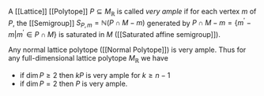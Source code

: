 A [[Lattice]] [[Polytope]] $P\subseteq M_{\mathbb{R}}$ is called *very ample* if for each vertex $m$ of $P$, the [[Semigroup]] $S_{P,m} = \mathbb{N}(P\cap M - m)$ generated by $P\cap M -m = \{m^{\prime} - m | m^{\prime} \in P\cap M\}$ is saturated in $M$ ([[Saturated affine semigroup]]).

Any normal lattice polytope ([[Normal Polytope]]) is very ample.
Thus for any full-dimensional lattice polytope $M_{\mathbb{R}}$ we have 
* if $\dim P \geq 2$ then $kP$ is very ample for $k\geq n-1$
* if $\dim P =2$ then $P$ is very ample.